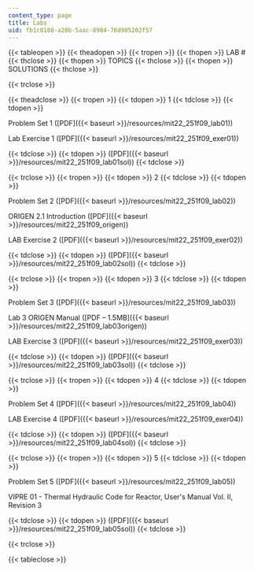 ```yaml
---
content_type: page
title: Labs
uid: fb1c0188-a20b-5aac-8984-76d905202f57
---
```


{{< tableopen >}}
{{< theadopen >}}
{{< tropen >}}
{{< thopen >}}
LAB #
{{< thclose >}}
{{< thopen >}}
TOPICS
{{< thclose >}}
{{< thopen >}}
SOLUTIONS
{{< thclose >}}

{{< trclose >}}

{{< theadclose >}}
{{< tropen >}}
{{< tdopen >}}
1
{{< tdclose >}}
{{< tdopen >}}


Problem Set 1 ([PDF]({{< baseurl >}}/resources/mit22_251f09_lab01))

Lab Exercise 1 ([PDF]({{< baseurl >}}/resources/mit22_251f09_exer01))


{{< tdclose >}}
{{< tdopen >}}
([PDF]({{< baseurl >}}/resources/mit22_251f09_lab01sol))
{{< tdclose >}}

{{< trclose >}}
{{< tropen >}}
{{< tdopen >}}
2
{{< tdclose >}}
{{< tdopen >}}


Problem Set 2 ([PDF]({{< baseurl >}}/resources/mit22_251f09_lab02))

ORIGEN 2.1 Introduction ([PDF]({{< baseurl >}}/resources/mit22_251f09_origen))

LAB Exercise 2 ([PDF]({{< baseurl >}}/resources/mit22_251f09_exer02))


{{< tdclose >}}
{{< tdopen >}}
([PDF]({{< baseurl >}}/resources/mit22_251f09_lab02sol))
{{< tdclose >}}

{{< trclose >}}
{{< tropen >}}
{{< tdopen >}}
3
{{< tdclose >}}
{{< tdopen >}}


Problem Set 3 ([PDF]({{< baseurl >}}/resources/mit22_251f09_lab03))

Lab 3 ORIGEN Manual ([PDF – 1.5MB]({{< baseurl >}}/resources/mit22_251f09_lab03origen))

LAB Exercise 3 ([PDF]({{< baseurl >}}/resources/mit22_251f09_exer03))


{{< tdclose >}}
{{< tdopen >}}
([PDF]({{< baseurl >}}/resources/mit22_251f09_lab03sol))
{{< tdclose >}}

{{< trclose >}}
{{< tropen >}}
{{< tdopen >}}
4
{{< tdclose >}}
{{< tdopen >}}


Problem Set 4 ([PDF]({{< baseurl >}}/resources/mit22_251f09_lab04))

LAB Exercise 4 ([PDF]({{< baseurl >}}/resources/mit22_251f09_exer04))


{{< tdclose >}}
{{< tdopen >}}
([PDF]({{< baseurl >}}/resources/mit22_251f09_lab04sol))
{{< tdclose >}}

{{< trclose >}}
{{< tropen >}}
{{< tdopen >}}
5
{{< tdclose >}}
{{< tdopen >}}


Problem Set 5 ([PDF]({{< baseurl >}}/resources/mit22_251f09_lab05))

VIPRE 01 - Thermal Hydraulic Code for Reactor, User's Manual Vol. II, Revision 3


{{< tdclose >}}
{{< tdopen >}}
([PDF]({{< baseurl >}}/resources/mit22_251f09_lab05sol))
{{< tdclose >}}

{{< trclose >}}

{{< tableclose >}}